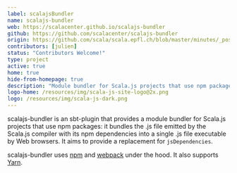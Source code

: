 ```yaml
---
label: scalajsBundler
name: scalajs-bundler
web: https://scalacenter.github.io/scalajs-bundler
github: https://github.com/scalacenter/scalajs-bundler
origin: https://github.com/scala/scala.epfl.ch/blob/master/minutes/_posts/2016-06-06-may-9-2016.md#proposal-scp-005-ensurance-of-continuity-of-scalajs-project
contributors: [julien]
status: "Contributors Welcome!"
type: project
active: true
home: true
hide-from-homepage: true
description: "Module bundler for Scala.js projects that use npm packages."
logo-home: /resources/img/scala-js-site-logo@2x.png
logo: /resources/img/scala-js-dark.png
---
```


scalajs-bundler is an sbt-plugin that provides a module bundler for Scala.js
projects that use npm packages: it bundles the .js file emitted by the Scala.js
compiler with its npm dependencies into a single .js file executable by Web
browsers. It aims to provide a replacement for `jsDependencies`.

scalajs-bundler uses [npm](https://www.npmjs.com) and [webpack](https://webpack.github.io/) under the hood. It also supports [Yarn](https://yarnpkg.com/en/).
